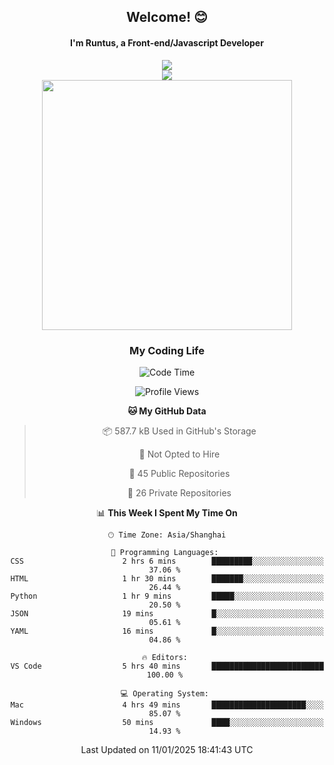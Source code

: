 

<div align="center">
    <div>    
        <h2>Welcome! 😊</h2>
        <h4> I'm Runtus, a Front-end/Javascript Developer</h4>
        <a href="https://github.com/antvis/g2">
            <img src="https://img.shields.io/endpoint?url=https://awards.antv.vision/runtus-g2-contributor.json" />
        </a>
    </div>
    <img style="width=100%" src="https://github.com/user-attachments/assets/96bbb592-d82f-4a25-bfe7-39362c279943"> </img>
</div>


<div align="center">
<img src="https://github-readme-stats.vercel.app/api?username=Runtus&show_icons=true&theme=tokyonight" width=400 />
</div>

<div align="center">
<h3>My Coding Life</h3>

<!--START_SECTION:waka-->
![Code Time](http://img.shields.io/badge/Code%20Time-377%20hrs%2045%20mins-blue)

![Profile Views](http://img.shields.io/badge/Profile%20Views-1-blue)

**🐱 My GitHub Data** 

> 📦 587.7 kB Used in GitHub's Storage 
 > 
> 🚫 Not Opted to Hire
 > 
> 📜 45 Public Repositories 
 > 
> 🔑 26 Private Repositories 
 > 
📊 **This Week I Spent My Time On** 

```text
🕑︎ Time Zone: Asia/Shanghai

💬 Programming Languages: 
CSS                      2 hrs 6 mins        █████████░░░░░░░░░░░░░░░░   37.06 % 
HTML                     1 hr 30 mins        ███████░░░░░░░░░░░░░░░░░░   26.44 % 
Python                   1 hr 9 mins         █████░░░░░░░░░░░░░░░░░░░░   20.50 % 
JSON                     19 mins             █░░░░░░░░░░░░░░░░░░░░░░░░   05.61 % 
YAML                     16 mins             █░░░░░░░░░░░░░░░░░░░░░░░░   04.86 % 

🔥 Editors: 
VS Code                  5 hrs 40 mins       █████████████████████████   100.00 % 

💻 Operating System: 
Mac                      4 hrs 49 mins       █████████████████████░░░░   85.07 % 
Windows                  50 mins             ████░░░░░░░░░░░░░░░░░░░░░   14.93 % 
```


 Last Updated on 11/01/2025 18:41:43 UTC
<!--END_SECTION:waka-->
</div>
